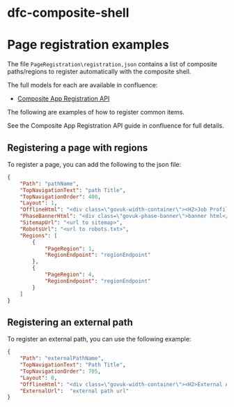 # dfc-composite-shell


# Page registration examples

The file `PageRegistration\registration,json` contains a list of composite paths/regions to register automatically with the composite shell.

The full models for each are available in confluence:

* [Composite App Registration API](https://skillsfundingagency.atlassian.net/wiki/spaces/DFC/pages/2075001237/CUI+appRegistry+API)

The following are examples of how to register common items.

See the Composite App Registration API guide in confluence for full details.

## Registering a page with regions

To register a page, you can add the following to the json file:

```json
{
    "Path": "pathName",
    "TopNavigationText": "path Title",
    "TopNavigationOrder": 400,
    "Layout": 1,
    "OfflineHtml": "<div class=\"govuk-width-container\"><H2>Job Profile Service Unavailable</H2></div>",
    "PhaseBannerHtml": "<div class=\"govuk-phase-banner\">banner html</div>",
    "SitemapUrl": "<url to sitemap>",
    "RobotsUrl": "<url to robots.txt>",
    "Regions": [
        {
            "PageRegion": 1,
            "RegionEndpoint": "regionEndpoint"
        },
        {
            "PageRegion": 4,
            "RegionEndpoint": "regionEndpoint"
        }
    ]
}
```

## Registering an external path

To register an external path,  you can use the following example:

```json
{
    "Path": "externalPathName",
    "TopNavigationText": "Path Title",
    "TopNavigationOrder": 705,
    "Layout": 0,
    "OfflineHtml": "<div class=\"govuk-width-container\"><H2>External App is Unavailable</H2></div>",
    "ExternalUrl":  "external path url"
}
```
